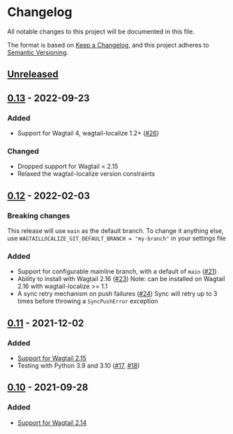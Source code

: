 # Changelog

All notable changes to this project will be documented in this file.

The format is based on [Keep a Changelog](https://keepachangelog.com/en/1.0.0/),
and this project adheres to [Semantic Versioning](https://semver.org/spec/v2.0.0.html).

## [Unreleased]

## [0.13] - 2022-09-23

### Added

- Support for Wagtail 4, wagtail-localize 1.2+ ([#26](https://github.com/wagtail/wagtail-localize-git/pull/26))

### Changed

- Dropped support for Wagtail < 2.15
- Relaxed the wagtail-localize version constraints

## [0.12] - 2022-02-03

### Breaking changes
This release will use `main` as the default branch. To change it anything else, use `WAGTAILLOCALIZE_GIT_DEFAULT_BRANCH = "my-branch"` in your settings file

### Added
- Support for configurable mainline branch, with a default of `main` ([#21](https://github.com/wagtail/wagtail-localize-git/pull/21))
- Ability to install with Wagtail 2.16 ([#23](https://github.com/wagtail/wagtail-localize-git/pull/23))
  Note: can be installed on Wagtail 2.16 with wagtail-localize >= 1.1
- A sync retry mechanism on push failures ([#24](https://github.com/wagtail/wagtail-localize-git/pull/24))
  Sync will retry up to 3 times before throwing a `SyncPushError` exception

## [0.11] - 2021-12-02

### Added

- [Support for Wagtail 2.15](https://github.com/wagtail/wagtail-localize-git/pull/17)
- Testing with Python 3.9 and 3.10 ([#17](https://github.com/wagtail/wagtail-localize-git/pull/17), [#18](https://github.com/wagtail/wagtail-localize-git/pull/18))

## [0.10] - 2021-09-28

### Added

 - [Support for Wagtail 2.14](https://github.com/wagtail/wagtail-localize-git/pull/15)

[unreleased]: https://github.com/wagtail/wagtail-localize-git/compare/v0.14.0...HEAD
[0.13]: https://github.com/wagtail/wagtail-localize-git/compare/v0.12.0...v0.13.0
[0.12]: https://github.com/wagtail/wagtail-localize-git/compare/v0.11.0...v0.12.0
[0.11]: https://github.com/wagtail/wagtail-localize-git/compare/v0.10.0...v0.11.0
[0.10]: https://github.com/wagtail/wagtail-localize-git/compare/v0.9.3...v0.10.0
